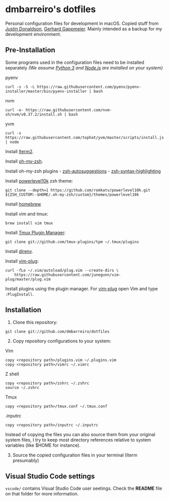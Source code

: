 # dmbarreiro's dotfiles

Personal configuration files for development in macOS. Copied stuff from [Justin Donaldson](https://github.com/jdonaldson/dotfiles), [Gerhard Gappmeier](https://github.com/gergap/vim). Mainly intended as a backup for my development environment.

## Pre-Installation

Some programs used in the configuration files need to be installed separately
*(We assume [Python 3](https://www.python.org) and [Node.js](https://nodejs.org) are installed on your system)*

pyenv
```
curl -s -S -L https://raw.githubusercontent.com/pyenv/pyenv-installer/master/bin/pyenv-installer | bash
```

nvm
```
curl -o- https://raw.githubusercontent.com/nvm-sh/nvm/v0.37.2/install.sh | bash
```

yvm
```
curl -s https://raw.githubusercontent.com/tophat/yvm/master/scripts/install.js | node
```

Install [Iterm2](https://iterm2.com/).

Install [oh-my-zsh](https://ohmyz.sh/#install).

Install oh-my-zsh plugins
    - [zsh-autosuggestions](https://github.com/zsh-users/zsh-autosuggestions/)
    - [zsh-syntax-highlighting](https://github.com/zsh-users/zsh-syntax-highlighting)

Install [powerlevel10k](https://github.com/romkatv/powerlevel10k) zsh theme:

```
git clone --depth=1 https://github.com/romkatv/powerlevel10k.git ${ZSH_CUSTOM:-$HOME/.oh-my-zsh/custom}/themes/powerlevel10k
```

Install [homebrew](https://brew.sh/)

Install vim and tmux:

```
brew install vim tmux
```

Install [Tmux Plugin Manager](https://github.com/tmux-plugins/tpm):

```
git clone git://github.com/tmux-plugins/tpm ~/.tmux/plugins
```

Install [direnv](https://github.com/direnv/direnv).

Install [vim-plug](https://github.com/junegunn/vim-plug):

```
curl -fLo ~/.vim/autoload/plug.vim --create-dirs \
    https://raw.githubusercontent.com/junegunn/vim-plug/master/plug.vim
```

Install plugins using the plugin manager. For [vim-plug](https://github.com/junegunn/vim-plug) open Vim and type `:PlugInstall`.

## Installation

1. Clone this repository:

```
git clone git://github.com/dmbarreiro/dotfiles
```

2. Copy repository configurations to your system:

Vim
```
copy <repository path>/plugins.vim ~/.plugins.vim
copy <repository path>/vimrc ~/.vimrc
```

Z shell
```
copy <repository path>/zshrc ~/.zshrc
source ~/.zshrc
```

Tmux
```
copy <repository path>/tmux.conf ~/.tmux.conf
```

.inputrc
```
copy <repository path>/inputrc ~/.inputrc
```

Instead of copying the files you can also source them from your original system files, I try to keep most
directory references relative to system variables (like $HOME for instance).

3. Source the copied configuration files in your terminal (Iterm presumably)

## Visual Studio Code settings

`vscode/` contains Visual Studio Code user seetings. Check the **README** file on that folder for more information.

